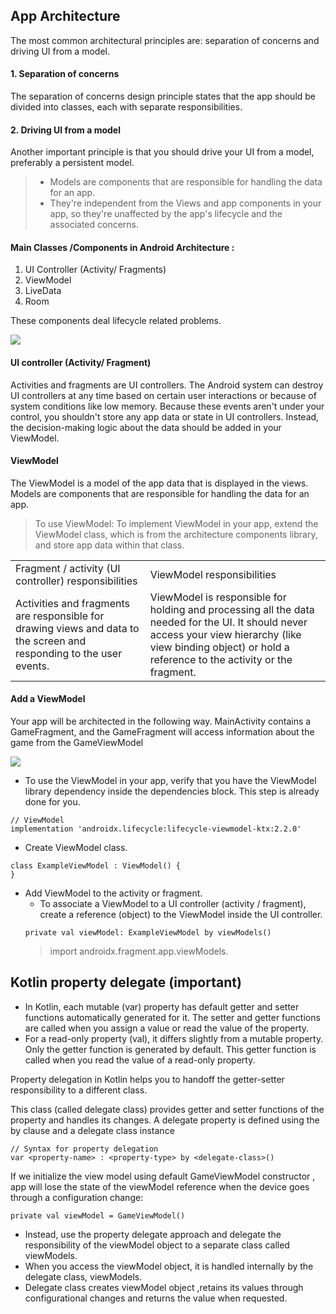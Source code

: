 ## App Architecture
The most common architectural principles are: separation of concerns and driving UI from a model.

#### 1. Separation of concerns
The separation of concerns design principle states that the app should be divided into classes, each with separate responsibilities.

#### 2. Driving UI from a model
Another important principle is that you should drive your UI from a model, preferably a persistent model. 

> * Models are components that are responsible for handling the data for an app. 
> * They're independent from the Views and app components in your app, so they're unaffected by the app's lifecycle and the associated concerns.

#### Main Classes /Components in Android Architecture :
1. UI Controller (Activity/ Fragments)
2. ViewModel
3. LiveData
4. Room

These components deal lifecycle related problems.

![](https://developer.android.com/codelabs/basic-android-kotlin-training-viewmodel/img/53dd5e42f23ffba9.png)

#### UI controller (Activity/ Fragment)
Activities and fragments are UI controllers. 
The Android system can destroy UI controllers at any time based on certain user interactions or because of system conditions like low memory.
 Because these events aren't under your control, you shouldn't store any app data or state in UI controllers. 
Instead, the decision-making logic about the data should be added in your ViewModel.

#### ViewModel

The ViewModel is a model of the app data that is displayed in the views.
Models are components that are responsible for handling the data for an app. 

> To use ViewModel: To implement ViewModel in your app, extend the ViewModel class, which is from the architecture components library, and store app data within that class.

<table>
<tr>
<td>
Fragment / activity (UI controller) responsibilities
</td>
<td>
ViewModel responsibilities
</td>
</tr>
<tr>
<td>
Activities and fragments are responsible for drawing views and data to the screen and responding to the user events.
</td>
<td>
ViewModel is responsible for holding and processing all the data needed for the UI. It should never access your view hierarchy (like view binding object) or hold a reference to the activity or the fragment.
</td>
</tr>
</table>

#### Add a ViewModel

Your app will be architected in the following way. MainActivity contains a GameFragment, and the GameFragment will access information about the game from the GameViewModel

![](https://developer.android.com/codelabs/basic-android-kotlin-training-viewmodel/img/2094f3414ddff9b9.png)

* To use the ViewModel in your app, verify that you have the ViewModel library dependency inside the dependencies block. This step is already done for you.
```
// ViewModel
implementation 'androidx.lifecycle:lifecycle-viewmodel-ktx:2.2.0'
```
* Create ViewModel class.

```
class ExampleViewModel : ViewModel() {
}
```
* Add ViewModel to the activity or fragment.
    * To associate a ViewModel to a UI controller (activity / fragment), create a reference (object) to the ViewModel inside the UI controller.
    ```
    private val viewModel: ExampleViewModel by viewModels()
    ```
    > import androidx.fragment.app.viewModels.

## Kotlin property delegate (important)

* In Kotlin, each mutable (var) property has default getter and setter functions automatically generated for it. The setter and getter functions are called when you assign a value or read the value of the property.
* For a read-only property (val), it differs slightly from a mutable property. Only the getter function is generated by default. This getter function is called when you read the value of a read-only property.

Property delegation in Kotlin helps you to handoff the getter-setter responsibility to a different class.

This class (called delegate class) provides getter and setter functions of the property and handles its changes.
A delegate property is defined using the by clause and a delegate class instance

```
// Syntax for property delegation
var <property-name> : <property-type> by <delegate-class>()
```
If we initialize the view model using default GameViewModel constructor , app will lose the state of the viewModel reference when the device goes through a configuration change:
```
private val viewModel = GameViewModel()
```
* Instead, use the property delegate approach and delegate the responsibility of the viewModel object to a separate class called viewModels.
* When you access the viewModel object, it is handled internally by the delegate class, viewModels.
* Delegate class creates viewModel object ,retains its values  through configurational changes and returns the value when requested.
